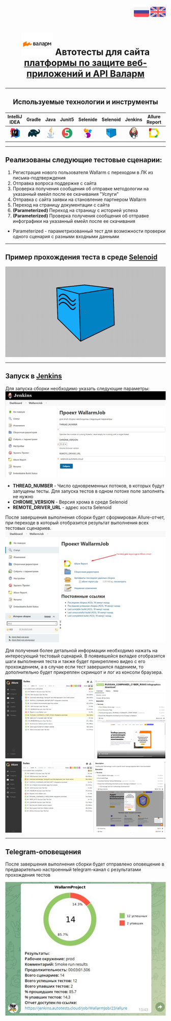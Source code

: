 <div class="row" align="right">
  <a href="/README.md"><img src="images/RU.png" title ="Изменить язык на русский"></a>
 <a href="/README_EN.md"><img src="images/EN.png" title ="Switch language to English"></a>
</div>

# <p align="center"> <img src="images/Wallarm.png" width="100" height="70">  Автотесты для сайта [платформы по защите веб-приложений и API Валарм](https://www.wallarm.ru/) </p>
___
##  <p align="center"> Используемые технологии и инструменты </p>
| IntelliJ IDEA | Gradle | Java | Junit5 | Selenide | Selenoid | Jenkins | Allure Report | Allure TestOps | Telegram (notifications) |
|:------:|:----:|:----:|:------:|:------:|:--------:|:--------:|:-------------:|:---------:|:-------:|
| <img src="images/Intellij.svg" width="40" height="40"> | <img src="images/Gradle.svg" width="40" height="40"> | <img src="images/Java.svg" width="40" height="40"> | <img src="images/Junit5.svg" width="40" height="40"> | <img src="images/Selenide.svg" width="40" height="40"> | <img src="images/Selenoid.svg" width="40" height="40"> | <img src="images/Jenkins.svg" width="40" height="40"> | <img src="images/Allure Report.svg" width="40" height="40"> | <img src="images/Allure TestOps.svg" width="40" height="40"> | <img src="images/Telegram.svg" width="40" height="40"> |

___
## Реализованы следующие тестовые сценарии:

1. Регистрация нового пользователя Wallarm с переходом в ЛК из письма-подтверждения
2. Отправка вопроса поддержке с сайта 
3. Проверка получения сообщения об отправке методологии на указанный емейл после ее скачивания "Услуги"
4. Отправка с сайта заявки на становление партнером Wallarm
5. Переход на страницу документации с сайта
6. **(Parameterized)** Переход на страницу с историей успеха 
7. **(Parameterized)** Проверка получения сообщения об отправке инфографики на указанный емейл после ее скачивания 
* Parameterized - параметризованный тест для возможности проверки одного сценария с разными входными данными

___

## Пример прохождения теста в среде [**Selenoid**](https://selenoid.autotests.cloud/#/)
![Selenoid](images/SelenoidVideo.gif)

___

## Запуск в [**Jenkins**](https://jenkins.autotests.cloud/job/WallarmJob/build?delay=0sec)
Для запуска сборки необходимо указать следующие параметры:
![RunParameters](images/JenkinsBuildStart.jpg)
* **THREAD_NUMBER** - Число одновременных потоков, в которых будут запущены тесты. Для запуска тестов в одном потоке поле заполнять не нужно
* **CHROME_VERSION** - Версия хрома в среде Selenoid
* **REMOTE_DRIVER_URL** - адрес хоста Selenoid

После завершения выполнения сборки будет сформирован Allure-отчет, при переходе в который отобразится результат выполнения всех тестовых сценариев.
![BuildFinished](images/JenkinsBuildFinished.jpg)

Для получения более детальной информации необходимо нажать на интересующий тестовый сценарий. В появившейся вкладке отобразятся шаги выполнения теста и также будет прикреплено видео с его прохождением, а в случае если тест завершился падением, то дополнительно будет прикреплен скриншот и лог из консоли браузера.

![TestSuccess](images/AllureResult.png)
![TestFailed](images/AllureFailResult.png)

___
## Telegram-оповещения
После завершения выполнения сборки будет отправлено оповещение в предварительно настроенный telegram-канал с результатами прохождения тестов

![TelegramBot](images/TelegramNot.jpg)

